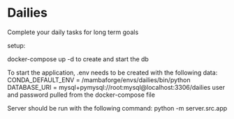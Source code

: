 # Dailies
Complete your daily tasks for long term goals



setup:

docker-compose up -d to create and start the db

To start the application, .env needs to be created with the following data:
CONDA_DEFAULT_ENV = /mambaforge/envs/dailies/bin/python
DATABASE_URI = mysql+pymysql://root:mysql@localhost:3306/dailies
user and password pulled from the docker-compose file


Server should be run with the following command:
python -m server.src.app